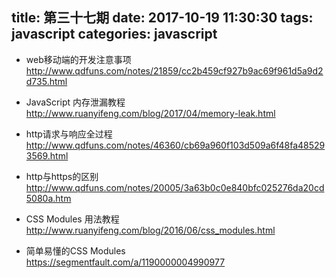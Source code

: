 title: 第三十七期
date: 2017-10-19 11:30:30
tags: javascript
categories: javascript
---
- web移动端的开发注意事项
http://www.qdfuns.com/notes/21859/cc2b459cf927b9ac69f961d5a9d2d735.html

- JavaScript 内存泄漏教程
http://www.ruanyifeng.com/blog/2017/04/memory-leak.html

- http请求与响应全过程
http://www.qdfuns.com/notes/46360/cb69a960f103d509a6f48fa485293569.html

- http与https的区别
http://www.qdfuns.com/notes/20005/3a63b0c0e840bfc025276da20cd5080a.htm

- CSS Modules 用法教程
http://www.ruanyifeng.com/blog/2016/06/css_modules.html

- 简单易懂的CSS Modules
https://segmentfault.com/a/1190000004990977